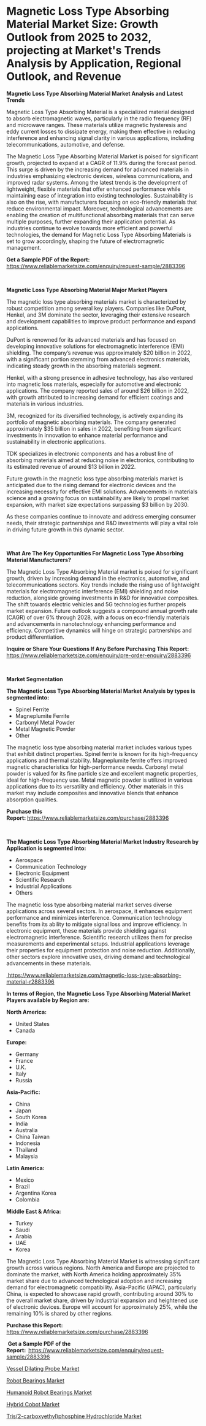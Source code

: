 <p><h1>Magnetic Loss Type Absorbing Material Market Size: Growth Outlook from 2025 to 2032, projecting at Market's Trends Analysis by Application, Regional Outlook, and Revenue</h1></p><p><strong>Magnetic Loss Type Absorbing Material Market Analysis and Latest Trends</strong></p>
<p><p>Magnetic Loss Type Absorbing Material is a specialized material designed to absorb electromagnetic waves, particularly in the radio frequency (RF) and microwave ranges. These materials utilize magnetic hysteresis and eddy current losses to dissipate energy, making them effective in reducing interference and enhancing signal clarity in various applications, including telecommunications, automotive, and defense.</p><p>The Magnetic Loss Type Absorbing Material Market is poised for significant growth, projected to expand at a CAGR of 11.9% during the forecast period. This surge is driven by the increasing demand for advanced materials in industries emphasizing electronic devices, wireless communications, and improved radar systems. Among the latest trends is the development of lightweight, flexible materials that offer enhanced performance while maintaining ease of integration into existing technologies. Sustainability is also on the rise, with manufacturers focusing on eco-friendly materials that reduce environmental impact. Moreover, technological advancements are enabling the creation of multifunctional absorbing materials that can serve multiple purposes, further expanding their application potential. As industries continue to evolve towards more efficient and powerful technologies, the demand for Magnetic Loss Type Absorbing Materials is set to grow accordingly, shaping the future of electromagnetic management.</p></p>
<p><strong>Get a Sample PDF of the Report:&nbsp;</strong> <a href="https://www.reliablemarketsize.com/enquiry/request-sample/2883396?utm_campaign=1845&utm_medium=2&utm_source=Github&utm_content=ia&utm_term=13032025&utm_id=magnetic-loss-type-absorbing-material">https://www.reliablemarketsize.com/enquiry/request-sample/2883396</a></p>
<p>&nbsp;</p>
<p><strong>Magnetic Loss Type Absorbing Material Major Market Players</strong></p>
<p><p>The magnetic loss type absorbing materials market is characterized by robust competition among several key players. Companies like DuPont, Henkel, and 3M dominate the sector, leveraging their extensive research and development capabilities to improve product performance and expand applications. </p><p>DuPont is renowned for its advanced materials and has focused on developing innovative solutions for electromagnetic interference (EMI) shielding. The company’s revenue was approximately $20 billion in 2022, with a significant portion stemming from advanced electronics materials, indicating steady growth in the absorbing materials segment.</p><p>Henkel, with a strong presence in adhesive technology, has also ventured into magnetic loss materials, especially for automotive and electronic applications. The company reported sales of around $26 billion in 2022, with growth attributed to increasing demand for efficient coatings and materials in various industries.</p><p>3M, recognized for its diversified technology, is actively expanding its portfolio of magnetic absorbing materials. The company generated approximately $35 billion in sales in 2022, benefiting from significant investments in innovation to enhance material performance and sustainability in electronic applications.</p><p>TDK specializes in electronic components and has a robust line of absorbing materials aimed at reducing noise in electronics, contributing to its estimated revenue of around $13 billion in 2022. </p><p>Future growth in the magnetic loss type absorbing materials market is anticipated due to the rising demand for electronic devices and the increasing necessity for effective EMI solutions. Advancements in materials science and a growing focus on sustainability are likely to propel market expansion, with market size expectations surpassing $3 billion by 2030.</p><p>As these companies continue to innovate and address emerging consumer needs, their strategic partnerships and R&D investments will play a vital role in driving future growth in this dynamic sector.</p></p>
<p>&nbsp;</p>
<p><strong>What Are The Key Opportunities For Magnetic Loss Type Absorbing Material Manufacturers?</strong></p>
<p><p>The Magnetic Loss Type Absorbing Material market is poised for significant growth, driven by increasing demand in the electronics, automotive, and telecommunications sectors. Key trends include the rising use of lightweight materials for electromagnetic interference (EMI) shielding and noise reduction, alongside growing investments in R&D for innovative composites. The shift towards electric vehicles and 5G technologies further propels market expansion. Future outlook suggests a compound annual growth rate (CAGR) of over 6% through 2028, with a focus on eco-friendly materials and advancements in nanotechnology enhancing performance and efficiency. Competitive dynamics will hinge on strategic partnerships and product differentiation.</p></p>
<p><strong>Inquire or Share Your Questions If Any Before Purchasing This Report:</strong> <a href="https://www.reliablemarketsize.com/enquiry/pre-order-enquiry/2883396?utm_campaign=1845&utm_medium=2&utm_source=Github&utm_content=ia&utm_term=13032025&utm_id=magnetic-loss-type-absorbing-material">https://www.reliablemarketsize.com/enquiry/pre-order-enquiry/2883396</a></p>
<p>&nbsp;</p>
<p><strong>Market Segmentation</strong></p>
<p><strong>The Magnetic Loss Type Absorbing Material Market Analysis by types is segmented into:</strong></p>
<p><ul><li>Spinel Ferrite</li><li>Magneplumite Ferrite</li><li>Carbonyl Metal Powder</li><li>Metal Magnetic Powder</li><li>Other</li></ul></p>
<p><p>The magnetic loss type absorbing material market includes various types that exhibit distinct properties. Spinel ferrite is known for its high-frequency applications and thermal stability. Magneplumite ferrite offers improved magnetic characteristics for high-performance needs. Carbonyl metal powder is valued for its fine particle size and excellent magnetic properties, ideal for high-frequency use. Metal magnetic powder is utilized in various applications due to its versatility and efficiency. Other materials in this market may include composites and innovative blends that enhance absorption qualities.</p></p>
<p><strong>Purchase this Report:&nbsp;</strong><a href="https://www.reliablemarketsize.com/purchase/2883396?utm_campaign=1845&utm_medium=2&utm_source=Github&utm_content=ia&utm_term=13032025&utm_id=magnetic-loss-type-absorbing-material">https://www.reliablemarketsize.com/purchase/2883396</a></p>
<p>&nbsp;</p>
<p><strong>The Magnetic Loss Type Absorbing Material Market Industry Research by Application is segmented into:</strong></p>
<p><ul><li>Aerospace</li><li>Communication Technology</li><li>Electronic Equipment</li><li>Scientific Research</li><li>Industrial Applications</li><li>Others</li></ul></p>
<p><p>The magnetic loss type absorbing material market serves diverse applications across several sectors. In aerospace, it enhances equipment performance and minimizes interference. Communication technology benefits from its ability to mitigate signal loss and improve efficiency. In electronic equipment, these materials provide shielding against electromagnetic interference. Scientific research utilizes them for precise measurements and experimental setups. Industrial applications leverage their properties for equipment protection and noise reduction. Additionally, other sectors explore innovative uses, driving demand and technological advancements in these materials.</p></p>
<p><a href="https://www.reliablemarketsize.com/magnetic-loss-type-absorbing-material-r2883396?utm_campaign=1845&utm_medium=2&utm_source=Github&utm_content=ia&utm_term=13032025&utm_id=magnetic-loss-type-absorbing-material">&nbsp;https://www.reliablemarketsize.com/magnetic-loss-type-absorbing-material-r2883396</a></p>
<p><strong>In terms of Region, the Magnetic Loss Type Absorbing Material Market Players available by Region are:</strong></p>
<p>
    <p> <strong> North America: </strong>
        <ul>
            <li>United States</li>
            <li>Canada</li>
        </ul>
        </p> 
    <p> <strong> Europe: </strong>
        <ul>
            <li>Germany</li>
            <li>France</li>
            <li>U.K.</li>
            <li>Italy</li>
            <li>Russia</li>
        </ul>
        </p> 
    <p> <strong> Asia-Pacific: </strong>
        <ul>
            <li>China</li>
            <li>Japan</li>
            <li>South Korea</li>
            <li>India</li>
            <li>Australia</li>
            <li>China Taiwan</li>
            <li>Indonesia</li>
            <li>Thailand</li>
            <li>Malaysia</li>
        </ul>
        </p> 
    <p> <strong> Latin America: </strong>
        <ul>
            <li>Mexico</li>
            <li>Brazil</li>
            <li>Argentina Korea</li>
            <li>Colombia</li>
        </ul>
        </p> 
    <p> <strong> Middle East & Africa: </strong>
        <ul>
            <li>Turkey</li>
            <li>Saudi</li>
            <li>Arabia</li>
            <li>UAE</li>
            <li>Korea</li>
        </ul>
    </p>
    </p>
<p><p>The Magnetic Loss Type Absorbing Material Market is witnessing significant growth across various regions. North America and Europe are projected to dominate the market, with North America holding approximately 35% market share due to advanced technological adoption and increasing demand for electromagnetic compatibility. Asia-Pacific (APAC), particularly China, is expected to showcase rapid growth, contributing around 30% to the overall market share, driven by industrial expansion and heightened use of electronic devices. Europe will account for approximately 25%, while the remaining 10% is shared by other regions.</p></p>
<p><strong>Purchase this Report: </strong><a href="https://www.reliablemarketsize.com/purchase/2883396?utm_campaign=1845&utm_medium=2&utm_source=Github&utm_content=ia&utm_term=13032025&utm_id=magnetic-loss-type-absorbing-material">https://www.reliablemarketsize.com/purchase/2883396</a></p>
<p>&nbsp;<strong>Get a Sample PDF of the Report:&nbsp;&nbsp;</strong><a href="https://www.reliablemarketsize.com/enquiry/request-sample/2883396?utm_campaign=1845&utm_medium=2&utm_source=Github&utm_content=ia&utm_term=13032025&utm_id=magnetic-loss-type-absorbing-material">https://www.reliablemarketsize.com/enquiry/request-sample/2883396</a></p>
<p><strong></strong></p>
<p><p><a href="https://github.com/sibellanikmn/Market-Research-Report-List-1/blob/main/vessel-dilating-probe-market.md?utm_campaign=1845&utm_medium=2&utm_source=Github&utm_content=ia&utm_term=13032025&utm_id=magnetic-loss-type-absorbing-material">Vessel Dilating Probe Market</a></p><p><a href="https://github.com/ceranamaduvq/Market-Research-Report-List-1/blob/main/robot-bearings-market.md?utm_campaign=1845&utm_medium=2&utm_source=Github&utm_content=ia&utm_term=13032025&utm_id=magnetic-loss-type-absorbing-material">Robot Bearings Market</a></p><p><a href="https://github.com/foustzelmsdv/Market-Research-Report-List-1/blob/main/humanoid-robot-bearings-market.md?utm_campaign=1845&utm_medium=2&utm_source=Github&utm_content=ia&utm_term=13032025&utm_id=magnetic-loss-type-absorbing-material">Humanoid Robot Bearings Market</a></p><p><a href="https://github.com/dickstoscopg/Market-Research-Report-List-1/blob/main/hybrid-cobot-market.md?utm_campaign=1845&utm_medium=2&utm_source=Github&utm_content=ia&utm_term=13032025&utm_id=magnetic-loss-type-absorbing-material">Hybrid Cobot Market</a></p><p><a href="https://github.com/geresalgieaz/Market-Research-Report-List-1/blob/main/tris2-carboxyethylphosphine-hydrochloride-market.md?utm_campaign=1845&utm_medium=2&utm_source=Github&utm_content=ia&utm_term=13032025&utm_id=magnetic-loss-type-absorbing-material">Tris(2-carboxyethyl)phosphine Hydrochloride Market</a></p></p>